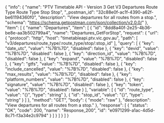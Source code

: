 {
  "info": {
    "name": "PTV Timetable API - Version 3 Get V3 Departures Route Type Route Type Stop Stop",
    "_postman_id": "32c88e0f-ac1f-4390-a62f-be61194360f0",
    "description": "View departures for all routes from a stop.",
    "schema": "https://schema.getpostman.com/json/collection/v2.0.0/"
  },
  "item": [
    {
      "name": "Departures",
      "item": [
        {
          "id": "8dd8a40f-2e25-4b36-be8e-aa3b502799a4",
          "name": "Departures_GetForStop",
          "request": {
            "url": {
              "protocol": "http",
              "host": "timetableapi.ptv.vic.gov.au",
              "path": [
                "v3/departures/route_type/:route_type/stop/:stop_id"
              ],
              "query": [
                {
                  "key": "date_utc",
                  "value": "%7B%7D",
                  "disabled": false
                },
                {
                  "key": "devid",
                  "value": "%7B%7D",
                  "disabled": false
                },
                {
                  "key": "direction_id",
                  "value": "%7B%7D",
                  "disabled": false
                },
                {
                  "key": "expand",
                  "value": "%7B%7D",
                  "disabled": false
                },
                {
                  "key": "gtfs",
                  "value": "%7B%7D",
                  "disabled": false
                },
                {
                  "key": "include_cancelled",
                  "value": "%7B%7D",
                  "disabled": false
                },
                {
                  "key": "max_results",
                  "value": "%7B%7D",
                  "disabled": false
                },
                {
                  "key": "platform_numbers",
                  "value": "%7B%7D",
                  "disabled": false
                },
                {
                  "key": "signature",
                  "value": "%7B%7D",
                  "disabled": false
                },
                {
                  "key": "token",
                  "value": "%7B%7D",
                  "disabled": false
                }
              ],
              "variable": [
                {
                  "id": "route_type",
                  "value": "{}",
                  "type": "string"
                },
                {
                  "id": "stop_id",
                  "value": "{}",
                  "type": "string"
                }
              ]
            },
            "method": "GET",
            "body": {
              "mode": "raw"
            },
            "description": "View departures for all routes from a stop."
          },
          "response": [
            {
              "status": "OK",
              "code": 200,
              "name": "Response_200",
              "id": "e0971299-a1ac-4d5d-8c71-f3a34e2c9794"
            }
          ]
        }
      ]
    }
  ]
}